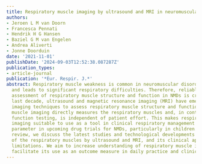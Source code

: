 ```yaml
---
title: Respiratory muscle imaging by ultrasound and MRI in neuromuscular disorders
authors:
- Jeroen L M van Doorn
- Francesca Pennati
- Hendrik H G Hansen
- Baziel G M van Engelen
- Andrea Aliverti
- Jonne Doorduin
date: '2021-11-01'
publishDate: '2024-09-03T12:52:38.087287Z'
publication_types:
- article-journal
publication: '*Eur. Respir. J.*'
abstract: Respiratory muscle weakness is common in neuromuscular disorders (NMDs)
  and leads to significant respiratory difficulties. Therefore, reliable and easy
  assessment of respiratory muscle structure and function in NMDs is crucial. In the
  last decade, ultrasound and magnetic resonance imaging (MRI) have emerged as promising
  imaging techniques to assess respiratory muscle structure and function. Respiratory
  muscle imaging directly measures the respiratory muscles and, in contrast to pulmonary
  function testing, is independent of patient effort. This makes respiratory muscle
  imaging suitable to use as a tool in clinical respiratory management and as an outcome
  parameter in upcoming drug trials for NMDs, particularly in children. In this narrative
  review, we discuss the latest studies and technological developments in imaging
  of the respiratory muscles by ultrasound and MRI, and its clinical application and
  limitations. We aim to increase understanding of respiratory muscle imaging and
  facilitate its use as an outcome measure in daily practice and clinical trials.
---
```


